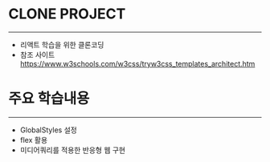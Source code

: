 
# CLONE PROJECT
***
* 리액트 학습을 위한 클론코딩
* 참조 사이트 https://www.w3schools.com/w3css/tryw3css_templates_architect.htm 

# 주요 학습내용
***
* GlobalStyles 설정
* flex 활용
* 미디어쿼리를 적용한 반응형 웹 구현
